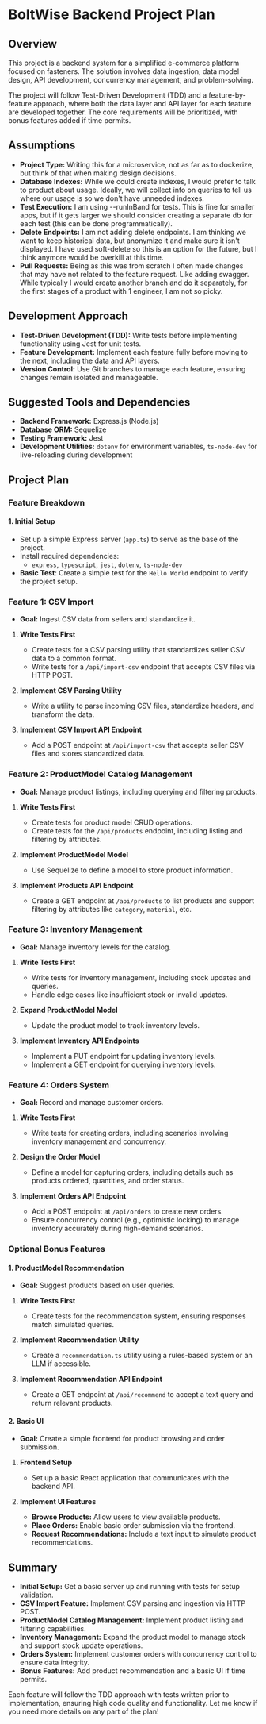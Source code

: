 # BoltWise Backend Project Plan

## Overview
This project is a backend system for a simplified e-commerce platform focused on fasteners. The solution involves data ingestion, data model design, API development, concurrency management, and problem-solving.

The project will follow Test-Driven Development (TDD) and a feature-by-feature approach, where both the data layer and API layer for each feature are developed together. The core requirements will be prioritized, with bonus features added if time permits.

## Assumptions
- **Project Type:** Writing this for a microservice, not as far as to dockerize, but think of that when making design decisions.
- **Database Indexes:** While we could create indexes, I would prefer to talk to product about usage. Ideally, we will collect info on queries to tell us where our usage is so we don't have unneeded indexes. 
- **Test Execution:** I am using --runInBand for tests. This is fine for smaller apps, but if it gets larger we should consider creating a separate db for each test (this can be done programmatically).
- **Delete Endpoints:** I am not adding delete endpoints. I am thinking we want to keep historical data, but anonymize it and make sure it isn't displayed. I have used soft-delete so this is an option for the future, but I think anymore would be overkill at this time.
- **Pull Requests:** Being as this was from scratch I often made changes that may have not related to the feature request. Like adding swagger. While typically I would create another branch and do it separately, for the first stages of a product with 1 engineer, I am not so picky.
## Development Approach
- **Test-Driven Development (TDD):** Write tests before implementing functionality using Jest for unit tests.
- **Feature Development:** Implement each feature fully before moving to the next, including the data and API layers.
- **Version Control:** Use Git branches to manage each feature, ensuring changes remain isolated and manageable.

## Suggested Tools and Dependencies
- **Backend Framework:** Express.js (Node.js)
- **Database ORM:** Sequelize
- **Testing Framework:** Jest
- **Development Utilities:** `dotenv` for environment variables, `ts-node-dev` for live-reloading during development

## Project Plan
### Feature Breakdown
#### 1. Initial Setup
- Set up a simple Express server (`app.ts`) to serve as the base of the project.
- Install required dependencies:
    - `express`, `typescript`, `jest`, `dotenv`, `ts-node-dev`
- **Basic Test**: Create a simple test for the `Hello World` endpoint to verify the project setup.

### Feature 1: CSV Import
- **Goal:** Ingest CSV data from sellers and standardize it.

1. **Write Tests First**
    - Create tests for a CSV parsing utility that standardizes seller CSV data to a common format.
    - Write tests for a `/api/import-csv` endpoint that accepts CSV files via HTTP POST.

2. **Implement CSV Parsing Utility**
    - Write a utility to parse incoming CSV files, standardize headers, and transform the data.

3. **Implement CSV Import API Endpoint**
    - Add a POST endpoint at `/api/import-csv` that accepts seller CSV files and stores standardized data.

### Feature 2: ProductModel Catalog Management
- **Goal:** Manage product listings, including querying and filtering products.

1. **Write Tests First**
    - Create tests for product model CRUD operations.
    - Create tests for the `/api/products` endpoint, including listing and filtering by attributes.

2. **Implement ProductModel Model**
    - Use Sequelize to define a model to store product information.

3. **Implement Products API Endpoint**
    - Create a GET endpoint at `/api/products` to list products and support filtering by attributes like `category`, `material`, etc.

### Feature 3: Inventory Management
- **Goal:** Manage inventory levels for the catalog.

1. **Write Tests First**
    - Write tests for inventory management, including stock updates and queries.
    - Handle edge cases like insufficient stock or invalid updates.

2. **Expand ProductModel Model**
    - Update the product model to track inventory levels.

3. **Implement Inventory API Endpoints**
    - Implement a PUT endpoint for updating inventory levels.
    - Implement a GET endpoint for querying inventory levels.

### Feature 4: Orders System
- **Goal:** Record and manage customer orders.

1. **Write Tests First**
    - Write tests for creating orders, including scenarios involving inventory management and concurrency.

2. **Design the Order Model**
    - Define a model for capturing orders, including details such as products ordered, quantities, and order status.

3. **Implement Orders API Endpoint**
    - Add a POST endpoint at `/api/orders` to create new orders.
    - Ensure concurrency control (e.g., optimistic locking) to manage inventory accurately during high-demand scenarios.

### Optional Bonus Features
#### 1. ProductModel Recommendation
- **Goal:** Suggest products based on user queries.

1. **Write Tests First**
    - Create tests for the recommendation system, ensuring responses match simulated queries.

2. **Implement Recommendation Utility**
    - Create a `recommendation.ts` utility using a rules-based system or an LLM if accessible.

3. **Implement Recommendation API Endpoint**
    - Create a GET endpoint at `/api/recommend` to accept a text query and return relevant products.

#### 2. Basic UI
- **Goal:** Create a simple frontend for product browsing and order submission.

1. **Frontend Setup**
    - Set up a basic React application that communicates with the backend API.

2. **Implement UI Features**
    - **Browse Products:** Allow users to view available products.
    - **Place Orders:** Enable basic order submission via the frontend.
    - **Request Recommendations:** Include a text input to simulate product recommendations.

## Summary
- **Initial Setup:** Get a basic server up and running with tests for setup validation.
- **CSV Import Feature:** Implement CSV parsing and ingestion via HTTP POST.
- **ProductModel Catalog Management:** Implement product listing and filtering capabilities.
- **Inventory Management:** Expand the product model to manage stock and support stock update operations.
- **Orders System:** Implement customer orders with concurrency control to ensure data integrity.
- **Bonus Features:** Add product recommendation and a basic UI if time permits.

Each feature will follow the TDD approach with tests written prior to implementation, ensuring high code quality and functionality. Let me know if you need more details on any part of the plan!

